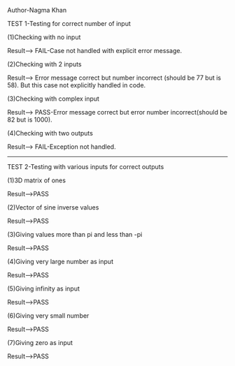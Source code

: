 Author-Nagma Khan

TEST 1-Testing for correct number of input

(1)Checking with no input

Result--> FAIL-Case not handled with explicit error message.

(2)Checking with 2 inputs

Result--> Error message correct but number incorrect (should be 77 but is 58). But this case not explicitly handled in code.

(3)Checking with complex input

Result--> PASS-Error message correct but error number incorrect(should be 82 but is 1000).

(4)Checking with two outputs

Result--> FAIL-Exception not handled.

*******************************************************************************************************************************
TEST 2-Testing with various inputs for correct outputs

(1)3D matrix of ones

Result-->PASS

(2)Vector of sine inverse values

Result-->PASS

(3)Giving values more than pi and less than -pi

Result-->PASS

(4)Giving very large number as input

Result-->PASS

(5)Giving infinity as input

Result-->PASS

(6)Giving very small number

Result-->PASS

(7)Giving zero as input

Result-->PASS

